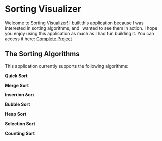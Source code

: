 # Sorting Visualizer

Welcome to Sorting Visualizer! I built this application because I was interested in sorting algorithms, and I wanted to see them in action. I hope you enjoy using this application as much as I had fun building it. You can access it here: <a href="https://luisalfonsopreciado.github.io/Sorting-Visualizer">Complete Project</a>

## The Sorting Algorithms

This application currently supports the following algorithms: 

**Quick Sort** 

**Merge Sort** 

**Insertion Sort** 

**Bubble Sort** 

**Heap Sort** 

**Selection Sort** 

**Counting Sort**
